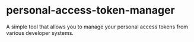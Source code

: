 # personal-access-token-manager
A simple tool that allows you to manage your personal access tokens from various developer systems.
